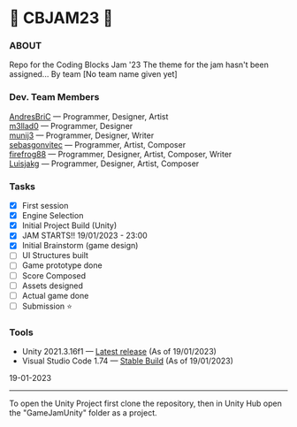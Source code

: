 # 👾 CBJAM23 👾

### ABOUT
Repo for the Coding Blocks Jam '23
The theme for the jam hasn't been assigned...
By team [No team name given yet]

### Dev. Team Members
[AndresBriC](https://github.com/AndresBriC) — Programmer, Designer, Artist  
[m3llad0](https://github.com/m3llad0) — Programmer, Designer    
[munij3](https://github.com/munij3) — Programmer, Designer, Writer    
[sebasgonvitec](https://github.com/sebasgonvitec) — Programmer, Artist, Composer     
[firefrog88](https://github.com/Firefrog88) — Programmer, Designer, Artist, Composer, Writer   
[Luisjakg](https://github.com/Luisjakg) — Programmer, Designer, Artist, Composer   

### Tasks
- [x] First session
- [x] Engine Selection
- [x] Initial Project Build (Unity)
- [x] JAM STARTS!! 19/01/2023 - 23:00
- [x] Initial Brainstorm (game design)
- [ ] UI Structures built
- [ ] Game prototype done
- [ ] Score Composed
- [ ] Assets designed
- [ ] Actual game done
- [ ] Submission ⭐ 

### Tools

- Unity 2021.3.16f1 — [Latest release](https://unity.com/releases/2021-lts) (As of 19/01/2023)
- Visual Studio Code 1.74 — [Stable Build](https://code.visualstudio.com/) (As of 19/01/2023)

19-01-2023 

----
To open the Unity Project first clone the repository, then in Unity Hub open the "GameJamUnity" folder as a project.
